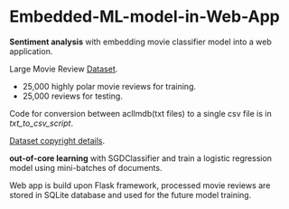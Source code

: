 # Embedded-ML-model-in-Web-App

**Sentiment analysis** with embedding movie classifier model into a web application.

Large Movie Review [Dataset](https://nlp.stanford.edu/~amaas/data/sentiment/).
- 25,000 highly polar movie reviews for training.
- 25,000 reviews for testing.

Code for conversion between aclImdb(txt files) to a single csv file is in _txt_to_csv_script_.

[Dataset copyright details](https://nlp.stanford.edu/~amaas/papers/wvSent_acl2011.bib).


**out-of-core learning** with SGDClassifier and train a logistic regression model using mini-batches of documents.

Web app is build upon Flask framework, processed movie reviews are stored in SQLite database and used for the future model training.
